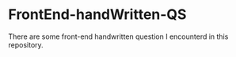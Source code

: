 # FrontEnd-handWritten-QS
There are some front-end handwritten question I encounterd in this repository.
